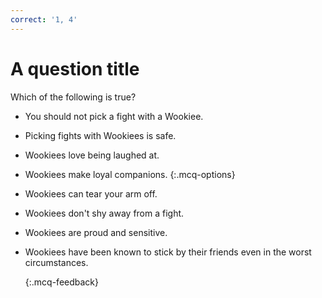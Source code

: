```yaml
---
correct: '1, 4'
---
```


# A question title

Which of the following is true?

* You should not pick a fight with a Wookiee.
* Picking fights with Wookiees is safe.
* Wookiees love being laughed at.
* Wookiees make loyal companions. {:.mcq-options}
* Wookiees can tear your arm off.
* Wookiees don't shy away from a fight.
* Wookiees are proud and sensitive.
* Wookiees have been known to stick by their friends even in the worst circumstances.

  {:.mcq-feedback}

